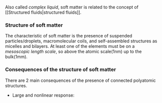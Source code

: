 Also called *complex liquid*, soft matter is related to the concept of [[Structured fluids|structured fluids]]. 
### Structure of soft matter
The characteristic of soft matter is the presence of suspended particles/droplets, macromolecular coils, and self-assembled structures as micelles and bilayers. 
At least one of the elements must be on a *mesoscopic length scale*, so above the atomic scale(1nm) up to the bulk(1mm). 
### Consequences of the structure of soft matter
There are 2 main consequences of the presence of connected polyatomic structures.
- Large and nonlinear response: 
